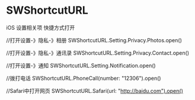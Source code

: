 # SWShortcutURL
iOS 设置相关项 快捷方式打开


//打开设置-》隐私-》相册
SWShortcutURL.Setting.Privacy.Photos.open()

//打开设置-》隐私-》通讯录
SWShortcutURL.Setting.Privacy.Contact.open()

//打开设置-》通知
SWShortcutURL.Setting.Notification.open()

//拨打电话
SWShortcutURL.PhoneCall(number: "12306").open()

//Safari中打开网页
SWShortcutURL.Safari(url: "http://baidu.com").open()